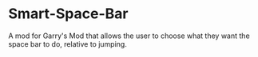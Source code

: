 # Smart-Space-Bar
A mod for Garry's Mod that allows the user to choose what they want the space bar to do, relative to jumping.
